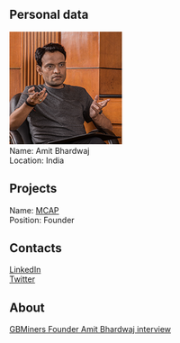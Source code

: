 ## Personal data
![photo](photo/amit_bhardwaj.png)  
Name: Amit Bhardwaj   
Location: India
## Projects 
Name: [MCAP](../projects/mcap.md)  
Position: Founder  
## Contacts
[LinkedIn](https://www.linkedin.com/in/amitbitcoin/?ppe=1)   
[Twitter](https://twitter.com/amitbitcoin)  
## About
[GBMiners Founder Amit Bhardwaj interview](http://www.newsbtc.com/2016/12/27/gbminers-founder-amit-bhardwaj-shares-love-coffee-bitcoin/) 

